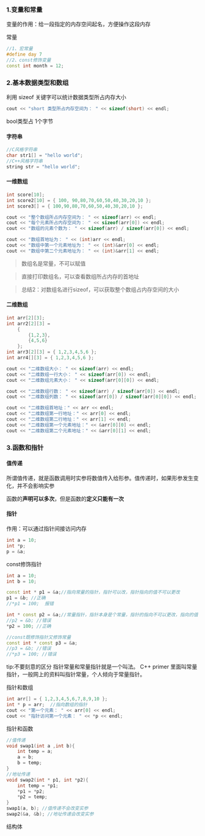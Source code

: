 ### 1.变量和常量

变量的作用：给一段指定的内存空间起名，方便操作这段内存

常量
```c++
//1、宏常量
#define day 7
//2、const修饰变量
const int month = 12;
```
### 2.基本数据类型和数组

利用 sizeof 关键字可以统计数据类型所占内存大小

```c++
cout << "short 类型所占内存空间为： " << sizeof(short) << endl;
```

bool类型占 1个字节

#### 字符串

```C++
//C风格字符串
char str1[] = "hello world";
//C++风格字符串
string str = "hello world";
```

#### 一维数组

```c++
int score[10];
int score2[10] = { 100, 90,80,70,60,50,40,30,20,10 };
int score3[] = { 100,90,80,70,60,50,40,30,20,10 };

cout << "整个数组所占内存空间为： " << sizeof(arr) << endl;
cout << "每个元素所占内存空间为： " << sizeof(arr[0]) << endl;
cout << "数组的元素个数为： " << sizeof(arr) / sizeof(arr[0]) << endl;

cout << "数组首地址为： " << (int)arr << endl;
cout << "数组中第一个元素地址为： " << (int)&arr[0] << endl;
cout << "数组中第二个元素地址为： " << (int)&arr[1] << endl;
```
>数组名是常量，不可以赋值

>直接打印数组名，可以查看数组所占内存的首地址

>总结2：对数组名进行sizeof，可以获取整个数组占内存空间的大小

#### 二维数组

```c++
int arr[2][3];
int arr2[2][3] =
	{
		{1,2,3},
		{4,5,6}
	};
int arr3[2][3] = { 1,2,3,4,5,6 }; 
int arr4[][3] = { 1,2,3,4,5,6 };

cout << "二维数组大小： " << sizeof(arr) << endl;
cout << "二维数组一行大小： " << sizeof(arr[0]) << endl;
cout << "二维数组元素大小： " << sizeof(arr[0][0]) << endl;

cout << "二维数组行数： " << sizeof(arr) / sizeof(arr[0]) << endl;
cout << "二维数组列数： " << sizeof(arr[0]) / sizeof(arr[0][0]) << endl;

cout << "二维数组首地址：" << arr << endl;
cout << "二维数组第一行地址：" << arr[0] << endl;
cout << "二维数组第二行地址：" << arr[1] << endl;
cout << "二维数组第一个元素地址：" << &arr[0][0] << endl;
cout << "二维数组第二个元素地址：" << &arr[0][1] << endl;
```
### 3.函数和指针

#### 值传递

所谓值传递，就是函数调用时实参将数值传入给形参。值传递时，如果形参发生变化，并不会影响实参

函数的**声明可以多次**，但是函数的**定义只能有一次**

#### 指针

作用：可以通过指针间接访问内存
```c++
int a = 10;
int *p;
p = &a;
```

const修饰指针

```c++
int a = 10;
int b = 10;

const int * p1 = &a;//指向常量的指针，指针可以改，指针指向的值不可以更改 
p1 = &b; //正确
//*p1 = 100;  报错

int * const p2 = &a;//常量指针，指针本身是个常量，指针的指向不可以更改，指向的值可以更改。
//p2 = &b; //错误
*p2 = 100; //正确

//const既修饰指针又修饰常量
const int * const p3 = &a;
//p3 = &b; //错误
//*p3 = 100; //错误
```
tip:不要刻意的区分 指针常量和常量指针就是一个叫法。 C++ primer 里面叫常量指针，一般网上的资料叫指针常量，个人倾向于常量指针。

指针和数组
```c++
int arr[] = { 1,2,3,4,5,6,7,8,9,10 };
int * p = arr;  //指向数组的指针
cout << "第一个元素： " << arr[0] << endl;
cout << "指针访问第一个元素： " << *p << endl;
```
指针和函数
```c++
//值传递
void swap1(int a ,int b){
	int temp = a;
	a = b; 
	b = temp;
}
//地址传递
void swap2(int * p1, int *p2){
	int temp = *p1;
	*p1 = *p2;
	*p2 = temp;
}
swap1(a, b); //值传递不会改变实参
swap2(&a, &b); //地址传递会改变实参

```
结构体
	
	
	










